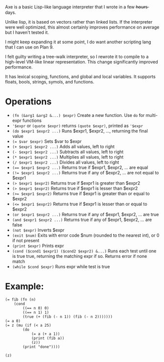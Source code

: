 Axe is a basic Lisp-like language interpreter that I wrote in a few
 h̶o̶u̶r̶s̶ days.

Unlike lisp, it is based on vectors rather than linked lists.
If the interpreter were well optimized, this almost certainly improves
performance on average but I haven't tested it.

I might keep expanding it at some point, I do want another scripting lang
that I can use on Plan 9.

I felt guilty writing a tree-walk interpreter, so I rewrote it to compile to a
high-level VM-like linear representation.
This change significantly improved performance.

It has lexical scoping, functions, and global and local variables.
It supports floats, bools, strings, symols, and functions.

# Operations
- `(fn (&arg1 &arg2 &...) $expr)` Create a new function.
    Use `do` for multi-expr functions
- `'$expr` or `(quote $expr)` returns `(quote $expr)`, printed as `'$expr`
- `(do $expr1 $expr2 ...)` Runs $expr1, $expr2, ..., returning the final value
- `(= $var $expr)` Sets $var to $expr
- `(+ $expr1 $expr2 ...)` Adds all values, left to right
- `(- $expr1 $expr2 ...)` Subtracts all values, left to right
- `(* $expr1 $expr2 ...)` Multiplies all values, left to right
- `(/ $expr1 $expr2 ...)` Divides all values, left to right
- `(== $expr1 $expr2 ...)` Returns true if $expr1, $expr2, ... are equal
- `(!= $expr1 $expr2 ...)` Returns true if any of $expr2, ...
    are not equal to $expr1
- `(> $expr1 $expr2)` Returns true if $expr1 is greater than $expr2
- `(> $expr1 $expr2)` Returns true if $expr1 is lesser than $expr2
- `(>= $expr1 $expr2)` Returns true if $expr1 is greater than or equal to $expr2
- `(<= $expr1 $expr2)` Returns true if $expr1 is lesser than or equal to $expr2
- `(or $expr1 $expr2 ...)` Returns true if any of $expr1, $expr2, ... are true
- `(and $expr1 $expr2 ...)` Returns true if any of $expr1, $expr2, ... are false
- `(not $expr)` Inverts $expr
- `(exit $num)` Exits with error code $num (rounded to the nearest int),
    or 0 if not present
- `(print $expr)` Prints expr
- `(cond ($cond1 $expr1) ($cond2 $expr2) &...)` Runs each test until one is
    true true, returning the matching expr if so.  Returns error if none match
- `(while $cond $expr)` Runs expr while test is true

# Example:
```
(= fib (fn (n)
    (cond
        ((== n 0) 0)
        ((== n 1) 1)
        (true (+ (fib (- n 1)) (fib (- n 2)))))))
(= a 0)
(= z (mu (if (< a 25)
        (do
            (= a (+ a 1))
            (print (fib a))
            (z))
        (print "done"))))

(z)
```
